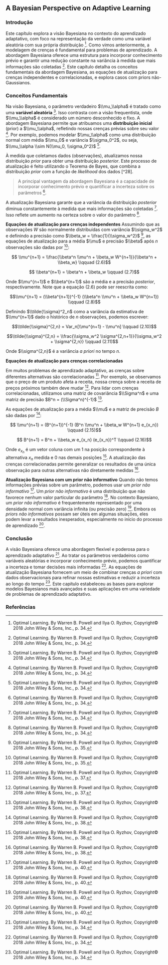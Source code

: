 ## A Bayesian Perspective on Adaptive Learning

### Introdução
Este capítulo explora a visão Bayesiana no contexto do aprendizado adaptativo, com foco na representação da verdade como uma variável aleatória com sua própria distribuição [^34]. Como vimos anteriormente, a modelagem de crenças é fundamental para problemas de aprendizado. A abordagem Bayesiana oferece uma estrutura para incorporar conhecimento prévio e garantir uma redução constante na variância à medida que mais informações são coletadas [^34]. Este capítulo detalha os conceitos fundamentais da abordagem Bayesiana, as equações de atualização para crenças independentes e correlacionadas, e explora casos com priors não-Gaussianos.

### Conceitos Fundamentais
Na visão Bayesiana, o parâmetro verdadeiro $\\mu_\\alpha$ é tratado como uma **variável aleatória** [^34]. Isso contrasta com a visão frequentista, onde $\\mu_\\alpha$ é considerado um número desconhecido e fixo. A abordagem Bayesiana permite que atribuamos uma **distribuição inicial** (prior) a $\\mu_\\alpha$, refletindo nossas crenças prévias sobre seu valor [^34]. Por exemplo, podemos modelar $\\mu_\\alpha$ como uma distribuição normal com média $\\mu_0$ e variância $\\sigma_0^2$, ou seja, $\\mu_\\alpha \\sim N(\\mu_0, \\sigma_0^2)$ [^34].

À medida que coletamos dados (observações), atualizamos nossa distribuição *prior* para obter uma distribuição *posterior*. Este processo de atualização é feito utilizando o Teorema de Bayes, que combina a distribuição *prior* com a função de *likelihood* dos dados [^28].

>A principal vantagem da abordagem Bayesiana é a capacidade de incorporar conhecimento prévio e quantificar a incerteza sobre os parâmetros [^34].

A atualização Bayesiana garante que a variância da distribuição *posterior* diminua constantemente à medida que mais informações são coletadas [^34]. Isso reflete um aumento na certeza sobre o valor do parâmetro [^34].

**Equações de atualização para crenças independentes**
Assumindo que as observações $W$ são normalmente distribuídas com variância $\\sigma_w^2$ e definindo a precisão como $\\beta_w = \\frac{1}{\\sigma_w^2}$ [^35], as equações de atualização para a média $\\mu$ e precisão $\\beta$ após $n$ observações são dadas por [^35]:

$$ \\mu^{n+1} = \\frac{\\beta^n \\mu^n + \\beta_w W^{n+1}}{\\beta^n + \\beta_w} \\qquad (2.6)$$

$$ \\beta^{n+1} = \\beta^n + \\beta_w \\qquad (2.7)$$

Onde $\\mu^{n+1}$ e $\\beta^{n+1}$ são a média e a precisão *posterior*, respectivamente. Note que a equação (2.6) pode ser reescrita como:

$$\\mu^{n+1} = (\\beta^{n+1})^{-1} (\\beta^n \\mu^n + \\beta_w W^{n+1})  \\qquad (2.8)$$

Definindo $\\tilde{\\sigma}^2_n$ como a variância da estimativa de $\\mu^{n+1}$ dado o histórico de $n$ observações, podemos escrever:

$$\\tilde{\\sigma}^{2,n} = Var_n[\\mu^{n+1} - \\mu^n] \\qquad (2.10)$$

$$\\tilde{\\sigma}^{2,n} = \\frac{\\sigma_w^2 \\sigma^{2,n+1}}{\\sigma_w^2 + \\sigma^{2,n}} \\qquad (2.11)$$

Onde $\\sigma^{2,n}$ é a variância *a priori* no tempo $n$.

**Equações de atualização para crenças correlacionadas**

Em muitos problemas de aprendizado adaptativo, as crenças sobre diferentes alternativas são correlacionadas [^37]. Por exemplo, se observamos que o preço de um produto afeta a receita, nossa crença sobre a receita de preços próximos também deve mudar [^37]. Para lidar com crenças correlacionadas, utilizamos uma matriz de covariância $\\Sigma^n$ e uma matriz de precisão $B^n = (\\Sigma^n)^{-1}$ [^38].

As equações de atualização para a média $\\mu$ e a matriz de precisão $B$ são dadas por [^38]:

$$ \\mu^{n+1} = (B^{n+1})^{-1} (B^n \\mu^n + \\beta_w W^{n+1} e_{x_n}) \\qquad (2.15)$$

$$ B^{n+1} = B^n + \\beta_w e_{x_n} (e_{x_n})^T \\qquad (2.16)$$

Onde $e_{x_n}$ é um vetor coluna com um 1 na posição correspondente à alternativa $x_n$ medida e 0 nas demais posições [^38]. A atualização das crenças correlacionadas permite generalizar os resultados de uma única observação para outras alternativas não diretamente medidas [^38].

**Atualização Bayesiana com um prior não informativo**
Quando não temos informações prévias sobre um parâmetro, podemos usar um *prior não informativo* [^40]. Um *prior não informativo* é uma distribuição que não favorece nenhum valor particular do parâmetro [^40]. No contexto Bayesiano, um *prior não informativo* é frequentemente representado por uma densidade normal com variância infinita (ou precisão zero) [^40]. Embora os *priors não informativos* possam ser úteis em algumas situações, eles podem levar a resultados inesperados, especialmente no início do processo de aprendizado [^40].

### Conclusão

A visão Bayesiana oferece uma abordagem flexível e poderosa para o aprendizado adaptativo [^34]. Ao tratar os parâmetros verdadeiros como variáveis aleatórias e incorporar conhecimento prévio, podemos quantificar a incerteza e tomar decisões mais informadas [^34]. As equações de atualização Bayesiana fornecem um meio de combinar crenças *a priori* com dados observacionais para refinar nossas estimativas e reduzir a incerteza ao longo do tempo [^34]. Este capítulo estabeleceu as bases para explorar modelos Bayesianos mais avançados e suas aplicações em uma variedade de problemas de aprendizado adaptativo.

### Referências
[^34]: Optimal Learning. By Warren B. Powell and Ilya O. Ryzhov, Copyright© 2018 John Wiley & Sons, Inc., p. 34.
[^35]: Optimal Learning. By Warren B. Powell and Ilya O. Ryzhov, Copyright© 2018 John Wiley & Sons, Inc., p. 35.
[^37]: Optimal Learning. By Warren B. Powell and Ilya O. Ryzhov, Copyright© 2018 John Wiley & Sons, Inc., p. 37.
[^38]: Optimal Learning. By Warren B. Powell and Ilya O. Ryzhov, Copyright© 2018 John Wiley & Sons, Inc., p. 38.
[^40]: Optimal Learning. By Warren B. Powell and Ilya O. Ryzhov, Copyright© 2018 John Wiley & Sons, Inc., p. 40.

<!-- END -->